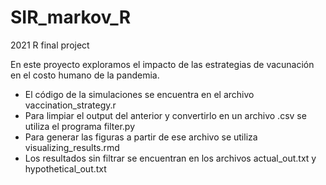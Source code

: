# SIR_markov_R
2021 R final project

En este proyecto exploramos el impacto de las estrategias de vacunación en el costo humano de la pandemia.

- El código de la simulaciones se encuentra en el archivo vaccination_strategy.r
- Para limpiar el output del anterior y convertirlo en un archivo .csv se utiliza el programa filter.py
- Para generar las figuras a partir de ese archivo se utiliza visualizing_results.rmd
- Los resultados sin filtrar se encuentran en los archivos actual_out.txt y hypothetical_out.txt
